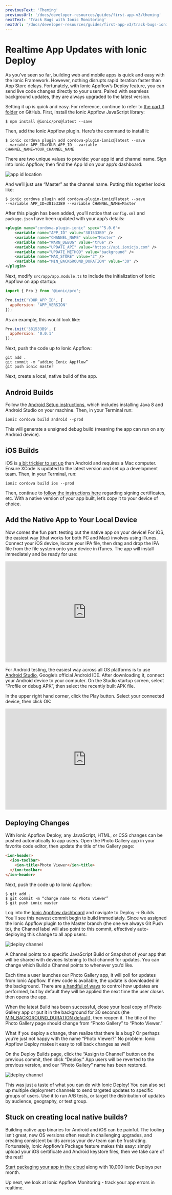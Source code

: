 ```yaml
---
previousText: 'Theming'
previousUrl: '/docs/developer-resources/guides/first-app-v3/theming'
nextText: 'Track Bugs with Ionic Monitoring'
nextUrl: '/docs/developer-resources/guides/first-app-v3/track-bugs-ionic-monitoring'
---
```


# Realtime App Updates with Ionic Deploy

As you’ve seen so far, building web and mobile apps is quick and easy with the Ionic Framework. However, nothing disrupts rapid iteration faster than App Store delays. Fortunately, with Ionic Appflow’s Deploy feature, you can send live code changes directly to your users. Paired with seamless background updates, they are always upgraded to the latest version.

Setting it up is quick and easy. For reference, continue to refer to [the part 3 folder](https://github.com/ionic-team/photo-gallery-tutorial-ionic3/tree/master/part3) on GitHub. First, install the Ionic Appflow JavaScript library:

```shell
$ npm install @ionic/pro@latest --save
```

Then, add the Ionic Appflow plugin. Here’s the command to install it:

```shell
$ ionic cordova plugin add cordova-plugin-ionic@latest --save
--variable APP_ID=YOUR_APP_ID --variable CHANNEL_NAME=YOUR_CHANNEL_NAME
```

There are two unique values to provide: your app id and channel name. Sign into Ionic Appflow, then find the App Id on your app’s dashboard:

![app id location](/docs/assets/img/guides/first-app-v3/app-id-location.png)

And we’ll just use “Master” as the channel name. Putting this together looks like:

```shell
$ ionic cordova plugin add cordova-plugin-ionic@latest --save
--variable APP_ID=381533B9 --variable CHANNEL_NAME=Master
```

After this plugin has been added, you’ll notice that `config.xml` and `package.json` have been updated with your app’s details:

```xml
<plugin name="cordova-plugin-ionic" spec="^5.0.6">
    <variable name="APP_ID" value="381533B9" />
    <variable name="CHANNEL_NAME" value="Master" />
    <variable name="WARN_DEBUG" value="true" />
    <variable name="UPDATE_API" value="https://api.ionicjs.com" />
    <variable name="UPDATE_METHOD" value="background" />
    <variable name="MAX_STORE" value="2" />
    <variable name="MIN_BACKGROUND_DURATION" value="30" />
</plugin>
```

Next, modify `src/app/app.module.ts` to include the initialization of Ionic Appflow on app startup:

```javascript
import { Pro } from '@ionic/pro';

Pro.init('YOUR_APP_ID', {
  appVersion: 'APP_VERSION'
});
```

As an example, this would look like:

```javascript
Pro.init('381533B9', {
  appVersion: '0.0.1'
});
```

Next, push the code up to Ionic Appflow:

```shell
git add .
git commit -m “adding Ionic Appflow”
git push ionic master
```

Next, create a local, native build of the app.

## Android Builds

Follow the [Android Setup instructions](/docs/installation/android), which includes installing Java 8 and Android Studio on your machine. Then, in your Terminal run:

```shell
ionic cordova build android --prod
```

This will generate a unsigned debug build (meaning the app can run on any Android device).

## iOS Builds

iOS is [a bit trickier to set up](/docs/installation/ios) than Android and requires a Mac computer. Ensure XCode is updated to the latest version and set up a development team. Then, in your Terminal, run:

```shell
ionic cordova build ios --prod
```

Then, continue to [follow the instructions here](/docs/publishing/app-store) regarding signing certificates, etc. With a native version of your app built, let’s copy it to your device of choice.

## Add the Native App to Your Local Device

Now comes the fun part: testing out the native app on your device! For iOS, the easiest way (that works for both PC and Mac) involves using iTunes. Connect your iOS device, locate your IPA file, then drag and drop the IPA file from the file system onto your device in iTunes. The app will install immediately and be ready for use:

<div class="wistia_responsive_padding" style="padding:62.5% 0 0 0;position:relative;"><div class="wistia_responsive_wrapper" style="height:100%;left:0;position:absolute;top:0;width:100%;"><iframe src="https://fast.wistia.net/embed/iframe/s5v4fujv7w?videoFoam=true" title="Wistia video player" allowtransparency="true" frameborder="0" scrolling="no" class="wistia_embed" name="wistia_embed" allowfullscreen mozallowfullscreen webkitallowfullscreen oallowfullscreen msallowfullscreen width="100%" height="100%"></iframe></div></div>

<script src="https://fast.wistia.net/assets/external/E-v1.js" async></script>

For Android testing, the easiest way across all OS platforms is to use [Android Studio](https://developer.android.com/studio/), Google’s official Android IDE. After downloading it, connect your Android device to your computer. On the Studio startup screen, select “Profile or debug APK”, then select the recently built APK file.

In the upper right hand corner, click the Play button. Select your connected device, then click OK:

<div class="wistia_responsive_padding" style="padding:62.5% 0 0 0;position:relative;"><div class="wistia_responsive_wrapper" style="height:100%;left:0;position:absolute;top:0;width:100%;"><iframe src="https://fast.wistia.net/embed/iframe/b2ys5v4sno?videoFoam=true" title="Wistia video player" allowtransparency="true" frameborder="0" scrolling="no" class="wistia_embed" name="wistia_embed" allowfullscreen mozallowfullscreen webkitallowfullscreen oallowfullscreen msallowfullscreen width="100%" height="100%"></iframe></div></div>

<script src="https://fast.wistia.net/assets/external/E-v1.js" async></script>

## Deploying Changes

With Ionic Appflow Deploy, any JavaScript, HTML, or CSS changes can be pushed automatically to app users. Open the Photo Gallery app in your favorite code editor, then update the title of the Gallery page:

```html
<ion-header>
  <ion-toolbar>
    <ion-title>Photo Viewer</ion-title>
  </ion-toolbar>
</ion-header>
```

Next, push the code up to Ionic Appflow:

```shell
$ git add .
$ git commit -m “change name to Photo Viewer”
$ git push ionic master
```

Log into the [Ionic Appflow dashboard](https://dashboard.ionicframework.com) and navigate to Deploy -> Builds. You’ll see this newest commit begin to build immediately. Since we assigned the Ionic Appflow plugin to the Master branch (the one we always Git Push to), the Channel label will also point to this commit, effectively auto-deploying this change to all app users:

![deploy channel](/docs/assets/img/guides/first-app-v3/deploy-channel.png)

A Channel points to a specific JavaScript Build or Snapshot of your app that will be shared with devices listening to that channel for updates. You can change which Build a Channel points to whenever you’d like.

Each time a user launches our Photo Gallery app, it will poll for updates from Ionic Appflow. If new code is available, the update is downloaded in the background. There are [a handful of ways](/docs/pro/deploy/api/#update_method) to control how updates are performed, but by default they will be applied the next time the user closes then opens the app.

When the latest Build has been successful, close your local copy of Photo Gallery app or put it in the background for 30 seconds (the [MIN_BACKGROUND_DURATION default](/docs/pro/deploy/api/#min_background_duration)), then reopen it. The title of the Photo Gallery page should change from “Photo Gallery” to “Photo Viewer.”

What if you deploy a change, then realize that there is a bug? Or perhaps you’re just not happy with the name “Photo Viewer?” No problem: Ionic Appflow Deploy makes it easy to roll back changes as well!

On the Deploy Builds page, click the “Assign to Channel” button on the previous commit, then click “Deploy.” App users will be reverted to the previous version, and our “Photo Gallery” name has been restored.

![deploy channel](/docs/assets/img/guides/first-app-v3/deploy-revertChange.png)

This was just a taste of what you can do with Ionic Deploy! You can also set up multiple deployment channels to send targeted updates to specific groups of users. Use it to run A/B tests, or target the distribution of updates by audience, geography, or test group.

## Stuck on creating local native builds?

Building native app binaries for Android and iOS can be painful. The tooling isn’t great, new OS versions often result in challenging upgrades, and creating consistent builds across your dev team can be frustrating. Fortunately, Ionic Appflow’s Package feature makes this easy: simply upload your iOS certificate and Android keystore files, then we take care of the rest!

[Start packaging your app in the cloud](https://dashboard.ionicframework.com/settings/billing) along with 10,000 Ionic Deploys per month.

Up next, we look at Ionic Appflow Monitoring - track your app errors in realtime.
